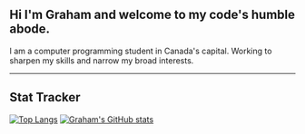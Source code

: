 ## Hi I'm Graham and welcome to my code's humble abode.

I am a computer programming student in Canada's capital. Working to sharpen my skills and narrow my broad interests.

---

## Stat Tracker

[![Top Langs](https://github-readme-stats.vercel.app/api/top-langs/?username=gecodes&hide=ruby,shell&theme=vue)](https://github.com/anuraghazra/github-readme-stats)
[![Graham's GitHub stats](https://github-readme-stats.vercel.app/api?username=gecodes)](https://github.com/anuraghazra/github-readme-stats)

